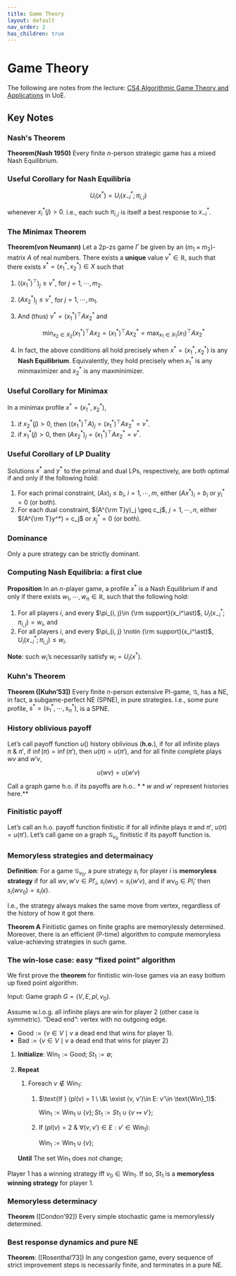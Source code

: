 ```yaml
---
title: Game Theory
layout: default
nav_order: 2
has_children: true
---
```

# Game Theory

<!-- ***[Notes on Notion.so: Algorithm Game Theory and its Applications](https://zej.notion.site/Algorithm-Game-Theory-and-its-Applications-6ffba454613c41fa9b9d090b16cf66b0)*** -->

The following are notes from the lecture: [CS4 Algorithmic Game Theory and Applications](https://www.inf.ed.ac.uk/teaching/courses/agta/) in UoE.

## Key Notes

### Nash's Theorem

**Theorem(Nash 1950)** Every finite $n$-person strategic game has a mixed Nash Equilibrium.

### Useful Corollary for Nash Equilibria

$$
U_i(x^\ast) = U_i(x^\ast_{-i};\pi_{i, j})
$$

whenever $x^\ast_i(j) > 0$. i.e., each such $\pi_{i, j}$ is itself a best response to $x_{-i}^\ast$.

### The Minimax Theorem

**Theorem(von Neumann)** Let a 2p-zs game $\Gamma$ be given by an $(m_1 \times m_2)$-matrix $A$ of real numbers. There exists a **unique** value $v^\ast \in \mathbb{R}$, such that there exists $x^\ast = (x_1^\ast, x_2^\ast)\in X$ such that

1. $((x_1^\ast)^\top )_j \geq v^\ast$, for $j = 1, \cdots, m_2$.
2. $(Ax_2^\ast)_j \leq v^\ast$, for $j = 1, \cdots, m_1$.
3. And (thus) $v^\ast = (x_1^\ast)^\top Ax_2^\ast$ and 
    
    $$
    \min_{x_2 \in X_2}(x_1^\ast)^\top Ax_2 = (x_1^\ast)^\top Ax_2^\ast = \max_{x_1\in X_1}(x_1)^\top Ax_2^\ast
    $$
    
4. In fact, the above conditions all hold precisely when $x^\ast = (x_1^\ast, x_2^\ast)$ is any **Nash Equilibrium**. Equivalently, they hold precisely when $x_1^\ast$ is any minmaximizer and $x_2^\ast$ is any maxminimizer.

### Useful Corollary for Minimax

In a minimax profile $x^\ast = (x_1^\ast, x_2^\ast)$,

1. if $x_2^\ast(j) > 0$, then $((x^\ast_1)^\top A)_j = (x^\ast_1)^\top A x_2^\ast = v^\ast$.
2. if $x_1^\ast(j) > 0$, then $(Ax^\ast_2)_j = (x_1^\ast)^\top A x_2^\ast = v^\ast$.

### Useful Corollary of LP Duality

Solutions $x^*$ and $y^*$ to the primal and dual LPs, respectively, are both optimal if and only if the following hold:

1. For each primal constraint, $(Ax)_i \leq b_i$, $i = 1, \cdots, m$, either $(Ax^*)_i = b_i$ or $y_i^* = 0$ (or both).
2. For each dual constraint, $(A^{\rm T}y)_j \geq c_j$, $j = 1, \cdots, n$, either $(A^{\rm T}y^*) = c_j$ or $x^*_j = 0$ (or both).

### Dominance
Only a pure strategy can be strictly dominant.

### Computing Nash Equilibria: **a first clue**

**Proposition** In an $n$-player game, a profile $x^\ast$ is a Nash Equilibrium if and only if there exists $w_1, \cdots, w_n \in \mathbb{R}$, such that the following hold:

1. For all players $i$, and every $\pi_{i, j}\in {\rm support}(x_i^\ast)$, $U_i(x_{-i}^*; \pi_{i, j}) = w_i$, and 
2. For all players $i$, and every $\pi_{i, j} \notin {\rm support}(x_i^\ast)$, $U_i(x_{-i}^*; \pi_{i, j}) \leq w_i$.

**Note**: such $w_i$’s necessarily satisfy $w_i = U_i(x^\ast).$

### Kuhn's Theorem
**Theorem ([Kuhn’53])** Every finite $n$-person extensive PI-game, $\mathcal{G}$, has a NE, in fact, a subgame-perfect NE (SPNE), in pure strategies. I.e., some pure profile, $s^* = (s_1^*, \cdots, s^*_n)$, is a SPNE.

### History oblivious payoff

Let’s call payoff function $u()$ history oblivious (**h.o.**), if for all infinite plays $\pi\ \&\ \pi'$, if $\inf(\pi) = \inf(\pi')$, then $u(\pi) = u(\pi')$, and for all finite complete plays $wv$ and $w'v$, 

$$
u(wv) = u(w'v)
$$

Call a graph game h.o. if its payoffs are h.o.. $**w$ and $w'$ represent histories here.**

### Finitistic payoff

Let’s call an h.o. payoff function finitistic if for all infinite plays $\pi$ and $\pi'$, $u(\pi) = u(\pi')$. Let’s call game on a graph $\mathcal{G}_{v_0}$ finitistic if its payoff function is. 

### Memoryless strategies and determainacy

**Definition**: For a game $\mathcal{G}_{v_0}$, a pure strategy $s_i$ for player $i$ is **memoryless strategy** if for all $wv, w'v \in Pl'_i$, $s_i(wv) = s_i(w'v)$, and if $wv_0\in Pl_i'$ then $s_i(wv_0) = s_i(\epsilon)$. 

I.e., the strategy always makes the same move from vertex, regardless of the history of how it got there.

**Theorem A** Finitistic games on finite graphs are memorylessly determined. Moreover, there is an efficient (P-time) algorithm to compute memoryless value-achieving strategies in such game.

### The win-lose case: easy “fixed point” algorithm

We first prove the **theorem** for finitistic win-lose games via an easy bottom up fixed point algorithm.

$\text{Input}$: Game graph $G = (V, E, pl, v_0)$.

Assume w.l.o.g. all infinite plays are win for player 2 (other case is symmetric). “Dead end”: vertex with no outgoing edge.

- $\text{Good} := \lbrace v\in V \mid v \text{ a dead end that wins for player 1}\rbrace$.
- $\text{Bad}:= \lbrace v\in V \mid v \text{ a dead end that wins for player 2} \rbrace$
1. $\mathbf{Initialize}$:  $\text{Win}_1 := \text{Good}; St_1 := \emptyset$;
2. $\mathbf{Repeat}$
    1. $\text{Foreach } v\notin \text{Win}_1$:
        1. $\text{If } (pl(v) = 1 \ \&\ \exist (v, v')\in E: v'\in \text{Win}_1)$:
            
            $\text{Win}_1 := \text{Win}_1 \cup \lbrace v\rbrace; St_1 := St_1 \cup \lbrace v\mapsto v'\rbrace$;
            
        2. $\text{If } (pl(v) = 2 \ \&\ \forall (v, v')\in E: v'\in \text{Win}_1)$:
            
            $\text{Win}_1 := \text{Win}_1 \cup \lbrace v\rbrace$;
            
    
    $\mathbf{Until} \text{ The set Win}_1 \text{ does not change}$;
    

Player 1 has a winning strategy iff $v_0 \in \text{Win}_1$. If so, $St_1$ is a **memoryless winning strategy** for player 1.

### Memoryless determinacy

**Theorem** ([Condon’92]) Every simple stochastic game is memorylessly determined.

### Best response dynamics and pure NE

**Theorem**: ([Rosenthal’73]) In any congestion game, every sequence of strict improvement steps is necessarily finite, and terminates in a pure NE. 